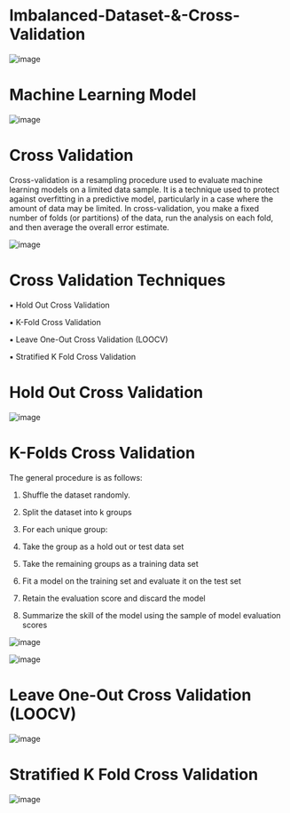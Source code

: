 # Imbalanced-Dataset-&-Cross-Validation

![image](https://github.com/TITHI-KHAN/Imbalanced-Dataset-and-Cross-Validation/assets/65033964/6ddb7ae3-b314-4135-affa-71238d235875)

#   Machine Learning Model

![image](https://github.com/TITHI-KHAN/Imbalanced-Dataset-and-Cross-Validation/assets/65033964/5d44c3ce-b308-4720-939c-4638c691f084)

# Cross Validation
Cross-validation is a resampling procedure used to evaluate machine learning models on a limited data sample. It is a technique used to protect against overfitting in a predictive model, particularly in a case where the amount of data may be limited. In cross-validation, you make a fixed number of folds (or partitions) of the data, run the analysis on each fold, and then average the overall error estimate.

![image](https://github.com/TITHI-KHAN/Imbalanced-Dataset-and-Cross-Validation/assets/65033964/96427114-ed12-4788-ab73-487d80edcc4c)

# Cross Validation Techniques

▪ Hold Out Cross Validation

▪ K-Fold Cross Validation

▪ Leave One-Out Cross Validation (LOOCV)

▪ Stratified K Fold Cross Validation

# Hold Out Cross Validation

![image](https://github.com/TITHI-KHAN/Imbalanced-Dataset-and-Cross-Validation/assets/65033964/ff934f0d-b4c7-4001-9883-a1e8b292fdcc)

# K-Folds Cross Validation

The general procedure is as follows:
1. Shuffle the dataset randomly.
   
2. Split the dataset into k groups
   
3. For each unique group:
  1. Take the group as a hold out or test data set
  2. Take the remaining groups as a training data set
  3. Fit a model on the training set and evaluate it on the test set
  4. Retain the evaluation score and discard the model
     
4. Summarize the skill of the model using the sample of model evaluation scores

![image](https://github.com/TITHI-KHAN/Imbalanced-Dataset-and-Cross-Validation/assets/65033964/ed63a087-49e2-43eb-86d7-1e8354997f2f)

![image](https://github.com/TITHI-KHAN/Imbalanced-Dataset-and-Cross-Validation/assets/65033964/141d8edf-3d09-4ff1-a6dd-06128bf84f9f)


# Leave One-Out Cross Validation (LOOCV)

![image](https://github.com/TITHI-KHAN/Imbalanced-Dataset-and-Cross-Validation/assets/65033964/387cfe6d-84dd-4b72-86ca-5b280d04bcda)

# Stratified K Fold Cross Validation

![image](https://github.com/TITHI-KHAN/Imbalanced-Dataset-and-Cross-Validation/assets/65033964/122c62c9-91c1-4a86-ab27-a02a31d294a7)










